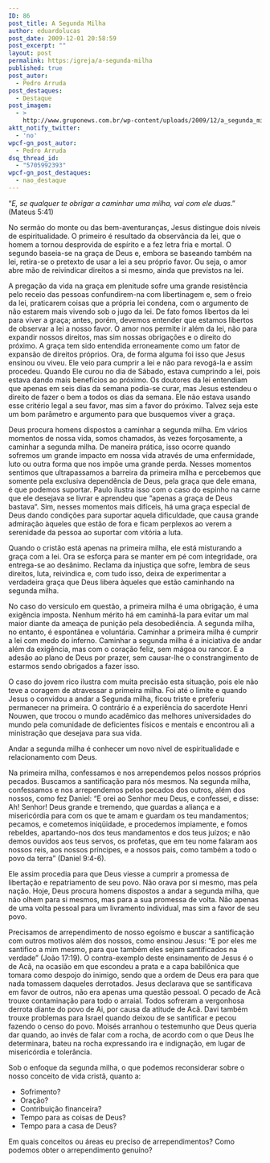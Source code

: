 ```yaml
---
ID: 86
post_title: A Segunda Milha
author: eduardolucas
post_date: 2009-12-01 20:58:59
post_excerpt: ""
layout: post
permalink: https:/igreja/a-segunda-milha
published: true
post_autor:
  - Pedro Arruda
post_destaques:
  - Destaque
post_imagem:
  - >
    http://www.gruponews.com.br/wp-content/uploads/2009/12/a_segunda_milha.jpg
aktt_notify_twitter:
  - 'no'
wpcf-gn_post_autor:
  - Pedro Arruda
dsq_thread_id:
  - "5705992393"
wpcf-gn_post_destaques:
  - nao_destaque
---
```

“<em>E, se qualquer te obrigar a caminhar uma milha, vai com ele duas</em>.” (Mateus 5:41)

No sermão do monte ou das bem-aventuranças, Jesus distingue dois níveis de espiritualidade. O primeiro é resultado da observância da lei, que o homem a tornou desprovida de espírito e a fez letra fria e mortal. O segundo baseia-se na graça de Deus e, embora se baseando também na lei, retira-se o pretexto de usar a lei a seu próprio favor. Ou seja, o amor abre mão de reivindicar direitos a si mesmo, ainda que previstos na lei.

A pregação da vida na graça em plenitude sofre uma grande resistência pelo receio das pessoas confundirem-na com libertinagem e, sem o freio da lei, praticarem coisas que a própria lei condena, com o argumento de não estarem mais vivendo sob o jugo da lei. De fato fomos libertos da lei para viver a graça; antes, porém, devemos entender que estamos libertos de observar a lei a nosso favor. O amor nos permite ir além da lei, não para expandir nossos direitos, mas sim nossas obrigações e o direito do próximo. A graça tem sido entendida erroneamente como um fator de expansão de direitos próprios. Ora, de forma alguma foi isso que Jesus ensinou ou viveu. Ele veio para cumprir a lei e não para revogá-la e assim procedeu. Quando Ele curou no dia de Sábado, estava cumprindo a lei, pois estava dando mais benefícios ao próximo. Os doutores da lei entendiam que apenas em seis dias da semana podia-se curar, mas Jesus estendeu o direito de fazer o bem a todos os dias da semana. Ele não estava usando esse critério legal a seu favor, mas sim a favor do próximo. Talvez seja este um bom parâmetro e argumento para que busquemos viver a graça.

Deus procura homens dispostos a caminhar a segunda milha. Em vários momentos de nossa vida, somos chamados, às vezes forçosamente, a caminhar a segunda milha. De maneira prática, isso ocorre quando sofremos um grande impacto em nossa vida através de uma enfermidade, luto ou outra forma que nos impõe uma grande perda. Nesses momentos sentimos que ultrapassamos a barreira da primeira milha e percebemos que somente pela exclusiva dependência de Deus, pela graça que dele emana, é que podemos suportar. Paulo ilustra isso com o caso do espinho na carne que ele desejava se livrar e aprendeu que “apenas a graça de Deus bastava“. Sim, nesses momentos mais difíceis, há uma graça especial de Deus dando condições para suportar aquela dificuldade, que causa grande admiração àqueles que estão de fora e ficam perplexos ao verem a serenidade da pessoa ao suportar com vitória a luta.

Quando o cristão está apenas na primeira milha, ele está misturando a graça com a lei. Ora se esforça para se manter em pé com integridade, ora entrega-se ao desânimo. Reclama da injustiça que sofre, lembra de seus direitos, luta, reivindica e, com tudo isso, deixa de experimentar a verdadeira graça que Deus libera àqueles que estão caminhando na segunda milha.

No caso do versículo em questão, a primeira milha é uma obrigação, é uma exigência imposta. Nenhum mérito há em caminhá-la para evitar um mal maior diante da ameaça de punição pela desobediência. A segunda milha, no entanto, é espontânea e voluntária. Caminhar a primeira milha é cumprir a lei com medo do inferno. Caminhar a segunda milha é a iniciativa de andar além da exigência, mas com o coração feliz, sem mágoa ou rancor. É a adesão ao plano de Deus por prazer, sem causar-lhe o constrangimento de estarmos sendo obrigados a fazer isso.

O caso do jovem rico ilustra com muita precisão esta situação, pois ele não teve a coragem de atravessar a primeira milha. Foi até o limite e quando Jesus o convidou a andar a Segunda milha, ficou triste e preferiu permanecer na primeira. O contrário é a experiência do sacerdote Henri Nouwen, que trocou o mundo acadêmico das melhores universidades do mundo pela comunidade de deficientes físicos e mentais e encontrou ali a ministração que desejava para sua vida.

Andar a segunda milha é conhecer um novo nível de espiritualidade e relacionamento com Deus.

Na primeira milha, confessamos e nos arrependemos pelos nossos próprios pecados. Buscamos a santificação para nós mesmos. Na segunda milha, confessamos e nos arrependemos pelos pecados dos outros, além dos nossos, como fez Daniel: “E orei ao Senhor meu Deus, e confessei, e disse: Ah! Senhor! Deus grande e tremendo, que guardas a aliança e a misericórdia para com os que te amam e guardam os teu mandamentos; pecamos, e cometemos iniqüidade, e procedemos impiamente, e fomos rebeldes, apartando-nos dos teus mandamentos e dos teus juízos; e não demos ouvidos aos teus servos, os profetas, que em teu nome falaram aos nossos reis, aos nossos príncipes, e a nossos pais, como também a todo o povo da terra” (Daniel 9:4-6).

Ele assim procedia para que Deus viesse a cumprir a promessa de libertação e repatriamento de seu povo. Não orava por si mesmo, mas pela nação. Hoje, Deus procura homens dispostos a andar a segunda milha, que não olhem para si mesmos, mas para a sua promessa de volta. Não apenas de uma volta pessoal para um livramento individual, mas sim a favor de seu povo.

Precisamos de arrependimento de nosso egoísmo e buscar a santificação com outros motivos além dos nossos, como ensinou Jesus: “E por eles me santifico a mim mesmo, para que também eles sejam santificados na verdade” (João 17:19). O contra-exemplo deste ensinamento de Jesus é o de Acã, na ocasião em que escondeu a prata e a capa babilônica que tomara como despojo do inimigo, sendo que a ordem de Deus era para que nada tomassem daqueles derrotados. Jesus declarava que se santificava em favor de outros, não era apenas uma questão pessoal. O pecado de Acã trouxe contaminação para todo o arraial. Todos sofreram a vergonhosa derrota diante do povo de Ai, por causa da atitude de Acã. Davi também trouxe problemas para Israel quando deixou de se santificar e pecou fazendo o censo do povo. Moisés arranhou o testemunho que Deus queria dar quando, ao invés de falar com a rocha, de acordo com o que Deus lhe determinara, bateu na rocha expressando ira e indignação, em lugar de misericórdia e tolerância.

Sob o enfoque da segunda milha, o que podemos reconsiderar sobre o nosso conceito de vida cristã, quanto a:

<ul>
<li>Sofrimento?</li>
<li>Oração?</li>
<li>Contribuição financeira?</li>
<li>Tempo para as coisas de Deus?</li>
<li>Tempo para a casa de Deus?</li>
</ul>

Em quais conceitos ou áreas eu preciso de arrependimentos? Como podemos obter o arrependimento genuíno?